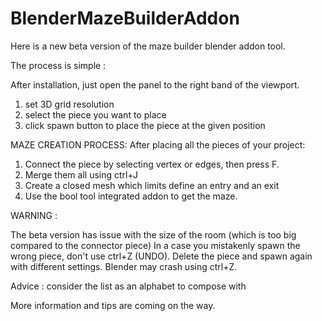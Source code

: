 # BlenderMazeBuilderAddon

Here is a new beta version of the maze builder blender addon tool.

The process is simple :

After installation, just open the panel to the right band of the viewport.

1) set 3D grid resolution
2) select the piece you want to place
3) click spawn button to place the piece at the given position

MAZE CREATION PROCESS:
After placing all the pieces of your project:
1) Connect the piece by selecting vertex or edges, then press F.
2) Merge them all using ctrl+J
3) Create a closed mesh which limits define an entry and an exit
4) Use the bool tool integrated addon to get the maze.

WARNING :

The beta version has issue with the size of the room (which is too big compared to the connector piece)
In a case you mistakenly spawn the wrong piece, don't use ctrl+Z (UNDO). Delete the piece and spawn again with different settings.
Blender may crash using ctrl+Z.


Advice : consider the list as an alphabet to compose with 

More information and tips are coming on the way.


